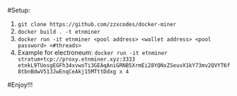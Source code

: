 #Setup:

1. `git clone https://github.com/zzxcodes/docker-miner`
1. `docker build . -t etnminer`
1. `docker run -it etnminer <pool address> <wallet address> <pool password> <#threads>`
1. Example for electroneum: `docker run -it etnminer stratum+tcp://proxy.etnminer.xyz:3333 etnkL9TUosgEGFh34xvwoTi3GEAqAniGRNB5XrmEi28YQNxZSeuvX1kY73mv2QVYT6f8tbnBdwV513JwEnqCeAkj15MTttDdxg x 4`

#Enjoy!!!
